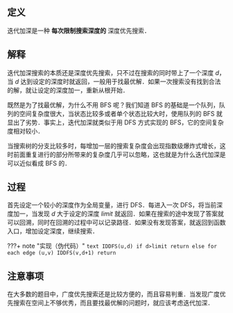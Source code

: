 ## 定义

迭代加深是一种 **每次限制搜索深度的** 深度优先搜索．

## 解释

迭代加深搜索的本质还是深度优先搜索，只不过在搜索的同时带上了一个深度 $d$，当 $d$ 达到设定的深度时就返回，一般用于找最优解．如果一次搜索没有找到合法的解，就让设定的深度加一，重新从根开始．

既然是为了找最优解，为什么不用 BFS 呢？我们知道 BFS 的基础是一个队列，队列的空间复杂度很大，当状态比较多或者单个状态比较大时，使用队列的 BFS 就显出了劣势．事实上，迭代加深就类似于用 DFS 方式实现的 BFS，它的空间复杂度相对较小．

当搜索树的分支比较多时，每增加一层的搜索复杂度会出现指数级爆炸式增长，这时前面重复进行的部分所带来的复杂度几乎可以忽略，这也就是为什么迭代加深是可以近似看成 BFS 的．

## 过程

首先设定一个较小的深度作为全局变量，进行 DFS．每进入一次 DFS，将当前深度加一，当发现 $d$ 大于设定的深度 $\textit{limit}$ 就返回．如果在搜索的途中发现了答案就可以回溯，同时在回溯的过程中可以记录路径．如果没有发现答案，就返回到函数入口，增加设定深度，继续搜索．

???+ note "实现（伪代码）"
    ```text
    IDDFS(u,d)
        if d>limit
            return
        else
            for each edge (u,v)
                IDDFS(v,d+1)
    return
    ```

## 注意事项

在大多数的题目中，广度优先搜索还是比较方便的，而且容易判重．当发现广度优先搜索在空间上不够优秀，而且要找最优解的问题时，就应该考虑迭代加深．
